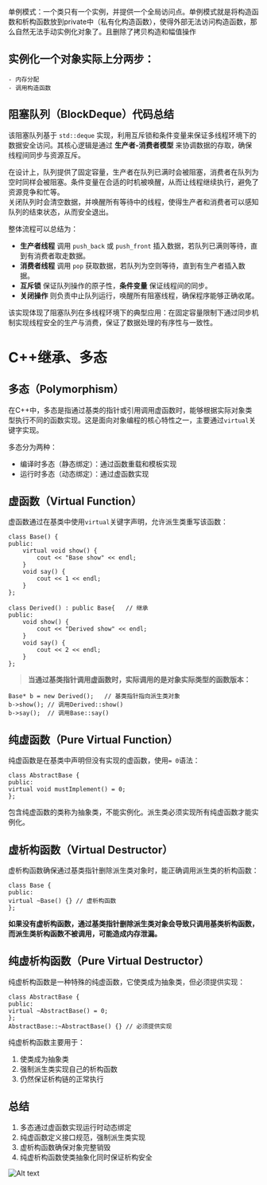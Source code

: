 单例模式：一个类只有一个实例，并提供一个全局访问点。单例模式就是将构造函数和析构函数放到private中（私有化构造函数），使得外部无法访问构造函数，那么自然无法手动实例化对象了。且删除了拷贝构造和幅值操作

## 实例化一个对象实际上分两步：
    - 内存分配
    - 调用构造函数


## 阻塞队列（BlockDeque）代码总结

该阻塞队列基于 `std::deque` 实现，利用互斥锁和条件变量来保证多线程环境下的数据安全访问。其核心逻辑是通过 **生产者-消费者模型** 来协调数据的存取，确保线程间同步与资源互斥。

在设计上，队列提供了固定容量，生产者在队列已满时会被阻塞，消费者在队列为空时同样会被阻塞。条件变量在合适的时机被唤醒，从而让线程继续执行，避免了资源竞争和忙等。  
关闭队列时会清空数据，并唤醒所有等待中的线程，使得生产者和消费者可以感知队列的结束状态，从而安全退出。

整体流程可以总结为：
- **生产者线程** 调用 `push_back` 或 `push_front` 插入数据，若队列已满则等待，直到有消费者取走数据。
- **消费者线程** 调用 `pop` 获取数据，若队列为空则等待，直到有生产者插入数据。
- **互斥锁** 保证队列操作的原子性，**条件变量** 保证线程间的同步。
- **关闭操作** 则负责中止队列运行，唤醒所有阻塞线程，确保程序能够正确收尾。

该实现体现了阻塞队列在多线程环境下的典型应用：在固定容量限制下通过同步机制实现线程安全的生产与消费，保证了数据处理的有序性与一致性。

# C++继承、多态

## 多态（Polymorphism）

在C++中，多态是指通过基类的指针或引用调用虚函数时，能够根据实际对象类型执行不同的函数实现。这是面向对象编程的核心特性之一，主要通过`virtual`关键字实现。

多态分为两种：
- 编译时多态（静态绑定）：通过函数重载和模板实现
- 运行时多态（动态绑定）：通过虚函数实现

## 虚函数（Virtual Function）

虚函数通过在基类中使用`virtual`关键字声明，允许派生类重写该函数：
```
class Base() {
public:
    virtual void show() {
        cout << "Base show" << endl;
    }
    void say() {
        cout << 1 << endl;
    }
};
```
```
class Derived() : public Base{   // 继承
public:
    void show() {
        cout << "Derived show" << endl;
    }
    void say() {
        cout << 2 << endl;
    }
};
```
> **当通过基类指针调用虚函数时，实际调用的是对象实际类型的函数版本：**
```
Base* b = new Derived();   // 基类指针指向派生类对象
b->show(); // 调用Derived::show()
b->say();  // 调用Base::say()
```

## 纯虚函数（Pure Virtual Function）

纯虚函数是在基类中声明但没有实现的虚函数，使用`= 0`语法：
```
class AbstractBase {
public:
virtual void mustImplement() = 0;
};
```
包含纯虚函数的类称为抽象类，不能实例化。派生类必须实现所有纯虚函数才能实例化。

## 虚析构函数（Virtual Destructor）

虚析构函数确保通过基类指针删除派生类对象时，能正确调用派生类的析构函数：
```
class Base {
public:
virtual ~Base() {} // 虚析构函数
};
```
**如果没有虚析构函数，通过基类指针删除派生类对象会导致只调用基类析构函数，而派生类析构函数不被调用，可能造成内存泄漏。**

## 纯虚析构函数（Pure Virtual Destructor）

纯虚析构函数是一种特殊的纯虚函数，它使类成为抽象类，但必须提供实现：

```
class AbstractBase {
public:
virtual ~AbstractBase() = 0;
};
AbstractBase::~AbstractBase() {} // 必须提供实现
```

纯虚析构函数主要用于：
1. 使类成为抽象类
2. 强制派生类实现自己的析构函数
3. 仍然保证析构链的正常执行

## 总结

1. 多态通过虚函数实现运行时动态绑定
2. 纯虚函数定义接口规范，强制派生类实现
3. 虚析构函数确保对象完整销毁
4. 纯虚析构函数使类抽象化同时保证析构安全


![Alt text](image.png)
